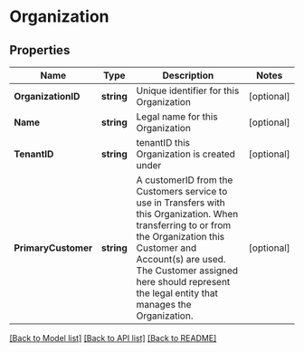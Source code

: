 # Organization

## Properties

Name | Type | Description | Notes
------------ | ------------- | ------------- | -------------
**OrganizationID** | **string** | Unique identifier for this Organization | [optional] 
**Name** | **string** | Legal name for this Organization | [optional] 
**TenantID** | **string** | tenantID this Organization is created under | [optional] 
**PrimaryCustomer** | **string** | A customerID from the Customers service to use in Transfers with this Organization. When transferring to or from the Organization this Customer and Account(s) are used. The Customer assigned here should represent the legal entity that manages the Organization.  | [optional] 

[[Back to Model list]](../README.md#documentation-for-models) [[Back to API list]](../README.md#documentation-for-api-endpoints) [[Back to README]](../README.md)


